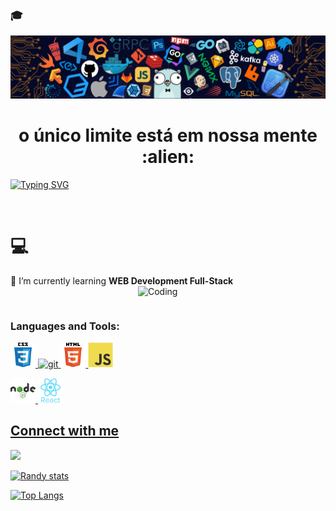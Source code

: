 ###  :mortar_board: 
<img src= "https://github.com/Jaydeep-Yadav/Jaydeep-Yadav/blob/main/banner.png"/>
<h1 align="center">o único limite está em nossa mente :alien: </h1>


[![Typing SVG](https://readme-typing-svg.herokuapp.com?size=18&center=true&vCenter=true&width=420&lines=A+software+engineer+with+true+passion)](https://git.io/typing-svg)



<p align="left"> <a href="https://twitter.com/" target="blank"><img src="https://img.shields.io/twitter/follow/?logo=twitter&style=for-the-badge" alt="" /></a> </p>


# :computer: 
🌱 I’m currently learning **WEB Development Full-Stack**
<img align="right" alt="Coding" width="300" src="https://i.pinimg.com/originals/81/17/8b/81178b47a8598f0c81c4799f2cdd4057.gif">
                                                                                                                                                
<br>
<h3 align="left">Languages and Tools:</h3>
<p align="left"> 
                   
 
 </a> <a href="https://www.w3schools.com/css/" target="_blank" rel="noreferrer"> <img src="https://raw.githubusercontent.com/devicons/devicon/master/icons/css3/css3-original-wordmark.svg" alt="css3" width="40" height="40"/> </a> <a href="https://git-scm.com/" target="_blank" rel="noreferrer"> <img src="https://www.vectorlogo.zone/logos/git-scm/git-scm-icon.svg" alt="git" width="40" height="40"/> </a> <a href="https://www.w3.org/html/" target="_blank" rel="noreferrer"> <img src="https://raw.githubusercontent.com/devicons/devicon/master/icons/html5/html5-original-wordmark.svg" alt="html5" width="40" height="40"/> </a> <a href="https://www.java.com" target="_blank" rel="noreferrer">
 <img src="https://raw.githubusercontent.com/devicons/devicon/master/icons/javascript/javascript-original.svg" alt="javascript" width="40" height="40"/>
 

   </a> <a href="https://nodejs.org" target="_blank" rel="noreferrer"> <img src="https://raw.githubusercontent.com/devicons/devicon/master/icons/nodejs/nodejs-original-wordmark.svg" alt="nodejs" width="40" height="40"/> 
   </a> <a href="https://reactjs.org/" target="_blank" rel="noreferrer"> <img src="https://raw.githubusercontent.com/devicons/devicon/master/icons/react/react-original-wordmark.svg" alt="react" width="40" height="40"/>

## Connect with me
 <img src="https://img.shields.io/badge/LinkedIn-0077B5?style=for-the-badge&logo=linkedin&logoColor=white"/>
  
[![Randy stats](https://github-readme-stats.vercel.app/api?username=Randygutierrez23)](https://github.com/anuraghazra/github-readme-stats)

[![Top Langs](https://github-readme-stats.vercel.app/api/top-langs/?username=randygutierrez23)](https://github.com/anuraghazra/github-readme-stats)




                                                                                                                                 
